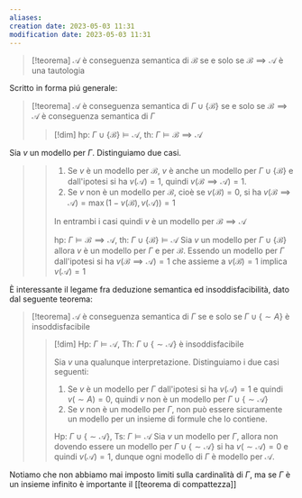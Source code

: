 ```yaml
---
aliases: 
creation date: 2023-05-03 11:31
modification date: 2023-05-03 11:31
---
```


>[!teorema]
>$\mathcal{A}$ è conseguenza semantica di $\mathcal{B}$ se e solo se $\mathcal{B \implies A}$ è una tautologia

Scritto in forma piú generale:

>[!teorema]
>$\mathcal{A}$ è conseguenza semantica di $\Gamma \cup \{ \mathcal{B} \}$ se e solo se $\mathcal{B \implies A}$ è conseguenza semantica di $\Gamma$
>
>>[!dim]
>>hp: $\Gamma \cup \{ \mathcal{B} \} \vDash \mathcal{A}$, th: $\Gamma \vDash \mathcal{B \implies A}$
>>
Sia $v$ un modello per $\Gamma$. Distinguiamo due casi.
>>1. Se $v$ è un modello per $\mathcal{B}$, $v$ è anche un modello per $\Gamma \cup \{ \mathcal{B} \}$ e dall'ipotesi si ha $v(\mathcal{A})=1$, quindi $v(\mathcal{B \implies A}) =1$.
>>2. Se $v$ non è un modello per $\mathcal{B}$, cioè se $v(\mathcal{B})=0$, si ha $v(\mathcal{B \implies A})=\max(1 - v(\mathcal{B}),v(\mathcal{A}))=1$ 
>>
>>In entrambi i casi quindi $v$ è un modello per $\mathcal{B \implies A}$
>>
>>hp: $\Gamma \vDash \mathcal{B \implies A}$, th: $\Gamma \cup \{ \mathcal{B} \} \vDash \mathcal{A}$
>>Sia $v$ un modello per $\Gamma \cup \{ \mathcal{B } \}$ allora $v$ è un modello per $\Gamma$ e per $\mathcal{B}$. Essendo un modello per $\Gamma$ dall'ipotesi si ha $v(\mathcal{B} \implies \mathcal{A})=1$ che assieme a $v(\mathcal{B})=1$ implica $v(\mathcal{A})=1$

È interessante il legame fra deduzione semantica ed insoddisfacibilità, dato dal seguente teorema:

>[!teorema]
>$\mathcal{A}$ è conseguenza semantica di $\Gamma$ se e solo se $\Gamma \cup \{  \sim A \}$ è insoddisfacibile
>
>>[!dim]
>>Hp: $\Gamma \vDash \mathcal{A}$, Th: $\Gamma \cup \{ \sim \mathcal{A} \}$ è insoddisfacibile
>>
>>Sia $v$ una qualunque interpretazione. Distinguiamo i due casi seguenti:
>> 1. Se $v$ è un modello per $\Gamma$ dall'ipotesi si ha $v(\mathcal{A})=1$ e quindi $v(\sim A)=0$, quindi $v$ non è un modello per $\Gamma \cup \{  \sim \mathcal{A} \}$
>> 2. Se $v$ non è un modello per $\Gamma$, non può essere sicuramente un modello per un insieme di formule che lo contiene.
>>
>>
>>Hp: $\Gamma \cup \{ \sim \mathcal{A} \}$, Ts: $\Gamma \vDash \mathcal{A}$
>>Sia $v$ un modello per $\Gamma$, allora non dovendo essere un modello per $\Gamma \cup \{ \sim \mathcal{A} \}$ si ha $v(\sim \mathcal{A})=0$ e quindi $v(\mathcal{A})=1$, dunque ogni modello di $\Gamma$ è modello per $\mathcal{A}$.

Notiamo che non abbiamo mai imposto limiti sulla cardinalità di $\Gamma$, ma se $\Gamma$ è un insieme infinito è importante il [[teorema di compattezza]]

